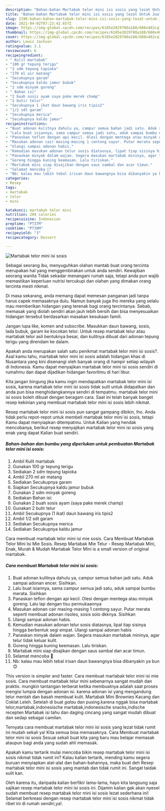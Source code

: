 ```yaml
---
description: "Bahan-bahan Martabak telor mini isi sosis yang lezat Untuk Jualan"
title: "Bahan-bahan Martabak telor mini isi sosis yang lezat Untuk Jualan"
slug: 1196-bahan-bahan-martabak-telor-mini-isi-sosis-yang-lezat-untuk-jualan
date: 2021-04-02T07:23:42.657Z
image: https://img-global.cpcdn.com/recipes/6105e2829780a188/680x482cq70/martabak-telor-mini-isi-sosis-foto-resep-utama.jpg
thumbnail: https://img-global.cpcdn.com/recipes/6105e2829780a188/680x482cq70/martabak-telor-mini-isi-sosis-foto-resep-utama.jpg
cover: https://img-global.cpcdn.com/recipes/6105e2829780a188/680x482cq70/martabak-telor-mini-isi-sosis-foto-resep-utama.jpg
author: Lewis Jackson
ratingvalue: 3.1
reviewcount: 6
recipeingredient:
- " Kulit martabak"
- "100 gr tepung terigu"
- "2 sdm tepung tapioka"
- "270 ml air matang"
- "Secukupnya garam"
- "Secukupnya kaldu jamur bubuk"
- "2 sdm minyak goreng"
- " Bahan isi"
- "2 buah sosis ayam saya pake merek champ"
- "2 butir telur"
- "Secukupnya 1 ikat daun bawang iris tipis2"
- "1/2 sdt garam"
- "Secukupnya merica"
- "Secukupnya kaldu jamur"
recipeinstructions:
- "Buat adonan kulitnya dahulu ya, campur semua bahan jadi satu. Aduk sampai adonan encer. Sisihkan."
- "Lalu buat isiannya, sama campur semua jadi satu, aduk sampai bumbu merata. Sisihkan"
- "Panaskan teflon dengan api kecil. Olesi dengan mentega atau minyak goreng. Lalu lap dengan tisu permukaannya"
- "Masukan adonan cair masing-masing 1 centong sayur. Putar merata seperti membuat adonan risoles, sosis solo dkknya. Sisihkan"
- "Ulangi sampai adonan habis."
- "Kemudian masukan adonan telur sosis diatasnya, lipat tiap sisinya hingga berbentuk segi empat. Ulangi sampai adonan habis"
- "Panaskan minyak dalam wajan. Segera masukan martabak mininya, agar telur tidak keluar kulit."
- "Goreng hingga kuning keemasan. Lalu tiriskan."
- "Martabak mini siap disajikan dengan saus sambal dan acar timun."
- "Selamat mencoba 🤗"
- "Nb: kalau mau lebih tebal irisan daun bawangnya bisa dibanyakin ya bun 😊"
categories:
- Resep
tags:
- martabak
- telor
- mini

katakunci: martabak telor mini 
nutrition: 204 calories
recipecuisine: Indonesian
preptime: "PT37M"
cooktime: "PT30M"
recipeyield: "3"
recipecategory: Dessert

---
```



![Martabak telor mini isi sosis](https://img-global.cpcdn.com/recipes/6105e2829780a188/680x482cq70/martabak-telor-mini-isi-sosis-foto-resep-utama.jpg)

Sebagai seorang ibu, menyuguhkan olahan mantab buat orang tercinta merupakan hal yang menggembirakan untuk anda sendiri. Kewajiban seorang  wanita Tidak sekadar menangani rumah saja, tetapi anda pun wajib memastikan keperluan nutrisi tercukupi dan olahan yang dimakan orang tercinta mesti nikmat.

Di masa  sekarang, anda memang dapat memesan panganan jadi tanpa harus capek memasaknya dulu. Namun banyak juga lho mereka yang selalu mau memberikan hidangan yang terenak bagi orang tercintanya. Sebab, memasak yang diolah sendiri akan jauh lebih bersih dan bisa menyesuaikan hidangan tersebut berdasarkan masakan kesukaan famili. 

Jangan lupa like, komen and subscribe. Masukkan daun bawang, sosis, lada bubuk, garam ke kocokan telor. Untuk resep martabak telur atau martabak telor asli bentuknya besar, dan kulitnya dibuat dari adonan tepung terigu yang direndam ke dalam.

Apakah anda merupakan salah satu penikmat martabak telor mini isi sosis?. Asal kamu tahu, martabak telor mini isi sosis adalah hidangan khas di Nusantara yang kini disenangi oleh banyak orang di hampir setiap wilayah di Indonesia. Kamu dapat menyajikan martabak telor mini isi sosis sendiri di rumahmu dan dapat dijadikan hidangan favoritmu di hari libur.

Kita jangan bingung jika kamu ingin mendapatkan martabak telor mini isi sosis, karena martabak telor mini isi sosis tidak sulit untuk didapatkan dan anda pun bisa menghidangkannya sendiri di tempatmu. martabak telor mini isi sosis boleh dibuat dengan beragam cara. Saat ini telah banyak banget resep kekinian yang membuat martabak telor mini isi sosis lebih nikmat.

Resep martabak telor mini isi sosis pun sangat gampang dibikin, lho. Anda tidak perlu repot-repot untuk membeli martabak telor mini isi sosis, tetapi Kamu dapat menyiapkan ditempatmu. Untuk Kalian yang hendak mencobanya, berikut resep menyajikan martabak telor mini isi sosis yang enak yang dapat Kalian buat sendiri.

<!--inarticleads1-->

##### Bahan-bahan dan bumbu yang diperlukan untuk pembuatan Martabak telor mini isi sosis:

1. Ambil  Kulit martabak
1. Gunakan 100 gr tepung terigu
1. Sediakan 2 sdm tepung tapioka
1. Ambil 270 ml air matang
1. Sediakan Secukupnya garam
1. Siapkan Secukupnya kaldu jamur bubuk
1. Gunakan 2 sdm minyak goreng
1. Sediakan  Bahan isi:
1. Gunakan 2 buah sosis ayam (saya pake merek champ)
1. Gunakan 2 butir telur
1. Ambil Secukupnya (1 ikat) daun bawang iris tipis2
1. Ambil 1/2 sdt garam
1. Sediakan Secukupnya merica
1. Sediakan Secukupnya kaldu jamur


Cara membuat martabak telor mini isi mie sosis. Cara Membuat Martabak Telor Mini Isi Mie Sosis. Resep Martabak Mie Telur - Resep Martabak Mini, Enak, Murah &amp; Mudah Martabak Telor Mini is a small version of original martabak. 

<!--inarticleads2-->

##### Cara membuat Martabak telor mini isi sosis:

1. Buat adonan kulitnya dahulu ya, campur semua bahan jadi satu. Aduk sampai adonan encer. Sisihkan.
1. Lalu buat isiannya, sama campur semua jadi satu, aduk sampai bumbu merata. Sisihkan
1. Panaskan teflon dengan api kecil. Olesi dengan mentega atau minyak goreng. Lalu lap dengan tisu permukaannya
1. Masukan adonan cair masing-masing 1 centong sayur. Putar merata seperti membuat adonan risoles, sosis solo dkknya. Sisihkan
1. Ulangi sampai adonan habis.
1. Kemudian masukan adonan telur sosis diatasnya, lipat tiap sisinya hingga berbentuk segi empat. Ulangi sampai adonan habis
1. Panaskan minyak dalam wajan. Segera masukan martabak mininya, agar telur tidak keluar kulit.
1. Goreng hingga kuning keemasan. Lalu tiriskan.
1. Martabak mini siap disajikan dengan saus sambal dan acar timun.
1. Selamat mencoba 🤗
1. Nb: kalau mau lebih tebal irisan daun bawangnya bisa dibanyakin ya bun 😊


This version is simpler and faster. Cara membuat martabak telor mini isi mie sosis. Cara membuat martabak telur mini sebenarnya sangat mudah dan praktis. mungkin tantangan terberat ketika membuatnya adalah saat proses mengisi lumpia dengan adonan isi. karena adonan isi yang mengandung telur mentah dan basah membuat kulit. Martabak Mini Brownies Kacang dan Coklat Leleh. Setelah di buat *galau* dan pusing.karena nggak bisa martabak telor,martabak,indonesische martabak,indonesische snacks,indische recepten Martabak isi tahu dan daging cincang yang sangat mudah dibuat dan sedap sebagai camilan. 

Ternyata cara membuat martabak telor mini isi sosis yang lezat tidak rumit ini mudah sekali ya! Kita semua bisa memasaknya. Cara Membuat martabak telor mini isi sosis Sesuai sekali buat kita yang baru mau belajar memasak ataupun bagi anda yang sudah ahli memasak.

Apakah kamu tertarik mulai mencoba bikin resep martabak telor mini isi sosis nikmat tidak rumit ini? Kalau kalian tertarik, mending kamu segera buruan menyiapkan alat-alat dan bahan-bahannya, maka buat deh Resep martabak telor mini isi sosis yang mantab dan tidak rumit ini. Sangat taidak sulit kan. 

Oleh karena itu, daripada kalian berfikir lama-lama, hayo kita langsung saja sajikan resep martabak telor mini isi sosis ini. Dijamin kalian gak akan nyesel sudah membuat resep martabak telor mini isi sosis lezat sederhana ini! Selamat berkreasi dengan resep martabak telor mini isi sosis nikmat tidak ribet ini di rumah sendiri,ya!.

